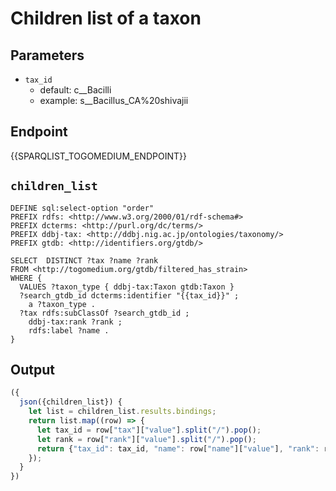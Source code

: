 # Children list of a taxon

## Parameters

* `tax_id`
  * default: c__Bacilli
  * example: s__Bacillus_CA%20shivajii

## Endpoint

{{SPARQLIST_TOGOMEDIUM_ENDPOINT}}

## `children_list`

```sparql
DEFINE sql:select-option "order"
PREFIX rdfs: <http://www.w3.org/2000/01/rdf-schema#>
PREFIX dcterms: <http://purl.org/dc/terms/>
PREFIX ddbj-tax: <http://ddbj.nig.ac.jp/ontologies/taxonomy/>
PREFIX gtdb: <http://identifiers.org/gtdb/>

SELECT  DISTINCT ?tax ?name ?rank
FROM <http://togomedium.org/gtdb/filtered_has_strain>
WHERE {
  VALUES ?taxon_type { ddbj-tax:Taxon gtdb:Taxon }
  ?search_gtdb_id dcterms:identifier "{{tax_id}}" ;
    a ?taxon_type .
  ?tax rdfs:subClassOf ?search_gtdb_id ;
    ddbj-tax:rank ?rank ;
    rdfs:label ?name .
}
```

## Output

```javascript
({
  json({children_list}) {
    let list = children_list.results.bindings;
    return list.map((row) => {
      let tax_id = row["tax"]["value"].split("/").pop();
      let rank = row["rank"]["value"].split("/").pop();
      return {"tax_id": tax_id, "name": row["name"]["value"], "rank": rank}
    });
  }
})
```

